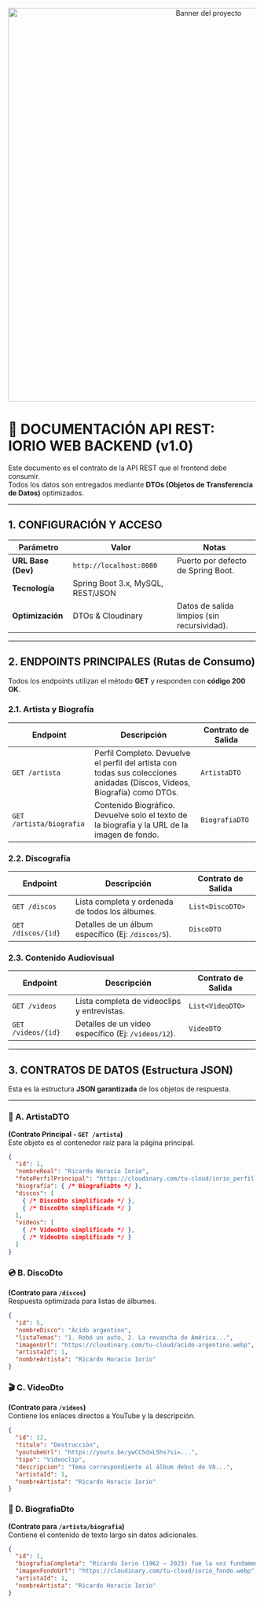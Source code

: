 <p align="center">
  <img src="https://res.cloudinary.com/dpytht2dn/image/upload/v1760309127/ricardo-iorio-v8_no_se_rindan_hwpo0v.webp" alt="Banner del proyecto" width="800"/>
</p>

# 📝 DOCUMENTACIÓN API REST: IORIO WEB BACKEND (v1.0)

Este documento es el contrato de la API REST que el frontend debe consumir.  
Todos los datos son entregados mediante **DTOs (Objetos de Transferencia de Datos)** optimizados.

---

## 1. CONFIGURACIÓN Y ACCESO

| Parámetro             | Valor                         | Notas                                     |
|------------------------|--------------------------------|-------------------------------------------|
| **URL Base (Dev)**     | `http://localhost:8080`        | Puerto por defecto de Spring Boot.        |
| **Tecnología**         | Spring Boot 3.x, MySQL, REST/JSON |                                           |
| **Optimización**       | DTOs & Cloudinary              | Datos de salida limpios (sin recursividad). |

---

## 2. ENDPOINTS PRINCIPALES (Rutas de Consumo)

Todos los endpoints utilizan el método **GET** y responden con **código 200 OK**.

### 2.1. Artista y Biografía

| Endpoint               | Descripción                                                                 | Contrato de Salida |
|-------------------------|------------------------------------------------------------------------------|--------------------|
| `GET /artista`          | Perfil Completo. Devuelve el perfil del artista con todas sus colecciones anidadas (Discos, Videos, Biografía) como DTOs. | `ArtistaDTO`       |
| `GET /artista/biografia`| Contenido Biográfico. Devuelve solo el texto de la biografía y la URL de la imagen de fondo. | `BiografiaDTO`     |

### 2.2. Discografía

| Endpoint          | Descripción                                                       | Contrato de Salida     |
|-------------------|--------------------------------------------------------------------|------------------------|
| `GET /discos`     | Lista completa y ordenada de todos los álbumes.                   | `List<DiscoDTO>`       |
| `GET /discos/{id}`| Detalles de un álbum específico (Ej: `/discos/5`).                | `DiscoDTO`             |

### 2.3. Contenido Audiovisual

| Endpoint          | Descripción                                                       | Contrato de Salida     |
|-------------------|--------------------------------------------------------------------|------------------------|
| `GET /videos`     | Lista completa de videoclips y entrevistas.                       | `List<VideoDTO>`       |
| `GET /videos/{id}`| Detalles de un video específico (Ej: `/videos/12`).               | `VideoDTO`             |

---

## 3. CONTRATOS DE DATOS (Estructura JSON)

Esta es la estructura **JSON garantizada** de los objetos de respuesta.

---

### 🧩 A. ArtistaDTO  
**(Contrato Principal - `GET /artista`)**  
Este objeto es el contenedor raíz para la página principal.

```json
{
  "id": 1,
  "nombreReal": "Ricardo Horacio Iorio",
  "fotoPerfilPrincipal": "https://cloudinary.com/tu-cloud/iorio_perfil.webp",
  "biografia": { /* BiografiaDto */ },
  "discos": [
    { /* DiscoDto simplificado */ },
    { /* DiscoDto simplificado */ }
  ],
  "videos": [
    { /* VideoDto simplificado */ },
    { /* VideoDto simplificado */ }
  ]
}
```
### 💿 B. DiscoDto  
**(Contrato para `/discos`)**  
Respuesta optimizada para listas de álbumes.

```json
{
  "id": 5,
  "nombreDisco": "Ácido argentino",
  "listaTemas": "1. Robó un auto, 2. La revancha de América...",
  "imagenUrl": "https://cloudinary.com/tu-cloud/acido-argentino.webp",
  "artistaId": 1,
  "nombreArtista": "Ricardo Horacio Iorio"
}
```
### 🎬 C. VideoDto  
**(Contrato para `/videos`)**  
Contiene los enlaces directos a YouTube y la descripción.

```json
{
  "id": 12,
  "titulo": "Destrucción",
  "youtubeUrl": "https://youtu.be/ywCC5dxL5hs?si=...",
  "tipo": "Videoclip",
  "descripcion": "Tema correspondiente al álbum debut de V8...",
  "artistaId": 1,
  "nombreArtista": "Ricardo Horacio Iorio"
}
```
### 📜 D. BiografiaDto  
**(Contrato para `/artista/biografia`)**  
Contiene el contenido de texto largo sin datos adicionales.

```json
{
  "id": 1,
  "biografiaCompleta": "Ricardo Iorio (1962 – 2023) fue la voz fundamental y letrista icónico...",
  "imagenFondoUrl": "https://cloudinary.com/tu-cloud/iorio_fondo.webp",
  "artistaId": 1,
  "nombreArtista": "Ricardo Horacio Iorio"
}
```

